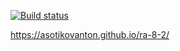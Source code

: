 [![Build status](https://ci.appveyor.com/api/projects/status/gcorlf34bg0ca2xy?svg=true)](https://ci.appveyor.com/project/AsotikovAnton/ra-8-2)

https://asotikovanton.github.io/ra-8-2/
